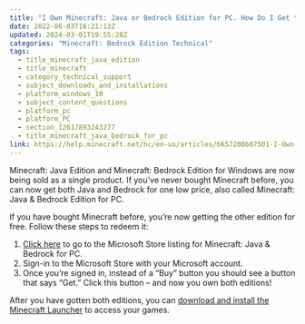 ```yaml
---
title: "I Own Minecraft: Java or Bedrock Edition for PC. How Do I Get the Other?"
date: 2022-06-03T16:21:13Z
updated: 2024-03-01T19:55:28Z
categories: "Minecraft: Bedrock Edition Technical"
tags:
  - title_minecraft_java_edition
  - title_minecraft
  - category_technical_support
  - subject_downloads_and_installations
  - platform_windows_10
  - subject_content_questions
  - platform_pc
  - platform_PC
  - section_12617893243277
  - title_minecraft_java_bedrock_for_pc
link: https://help.minecraft.net/hc/en-us/articles/6657208607501-I-Own-Minecraft-Java-or-Bedrock-Edition-for-PC-How-Do-I-Get-the-Other
---
```


Minecraft: Java Edition and Minecraft: Bedrock Edition for Windows are now being sold as a single product. If you’ve never bought Minecraft before, you can now get both Java and Bedrock for one low price, also called Minecraft: Java & Bedrock Edition for PC.

If you have bought Minecraft before, you’re now getting the other edition for free. Follow these steps to redeem it:

1.  [Click here](https://aka.ms/JavaBedrockEdition) to go to the Microsoft Store listing for Minecraft: Java & Bedrock for PC.
2.  Sign-in to the Microsoft Store with your Microsoft account.
3.  Once you’re signed in, instead of a “Buy” button you should see a button that says “Get.” Click this button – and now you own both editions!

After you have gotten both editions, you can [download and install the Minecraft Launcher](./How-to-Download-and-Install-the-Minecraft-Launcher.md) to access your games.
